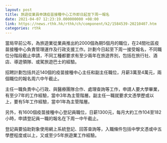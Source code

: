 ```yaml
---
layout: post
title: 旅遊從業員申請疫苗接種中心工作即日起至下周一報名
date: 2021-04-07 12:23:19.000000000 +08:00
link: https://news.rthk.hk/rthk/ch/component/k2/1584539-20210407.htm
categories: rthk
---
```


當局早前公布，為旅遊業從業員推出約2000個為期5個月的職位，在24間社區疫苗接種中心負責管理運作及行政支援工作。計劃今日起至下周一接受報名，不同職位分階段截止申請，不同工種都要求有至少兩年在旅遊界別，包括在旅行社、酒店、導遊領隊、或駕旅遊巴士的經驗。

招聘計劃包括共近140個的疫苗接種中心主任和副主任職位，月薪3萬至4萬元，兩個職位的報名周六中午截止。

主任一職負責中心行政、與醫療團隊合作、處理查詢等工作，申請人要大學畢業，有至少7年的工作經驗，當中3年為主管階層。副主任一職就要求文憑學歷或以上，要有5年工作經驗，當中1年為主管階層。

另外，有1600個疫苗接種中心登記員職位，日薪1300元，每月大約工作104至182小時，申請登記員一職的報名在下周一中午截止。

登記員要協助對象使用網上系統登記、回答查詢等，入職條件包括中學文憑或中五學歷程度或以上，又或至少5年旅遊業工作經驗。
